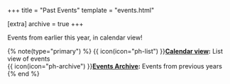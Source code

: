 +++
title = "Past Events"
template = "events.html"

[extra]
archive = true
+++

Events from earlier this year, in calendar view!
<!-- more -->

{% note(type="primary") %}
{{ icon(icon="ph-list") }}**[Calendar view](@/events/archive/current.md):** List view of events  
{{ icon(icon="ph-archive") }}**[Events Archive](@/events/archive/_index.md):** Events from previous years
{% end %}